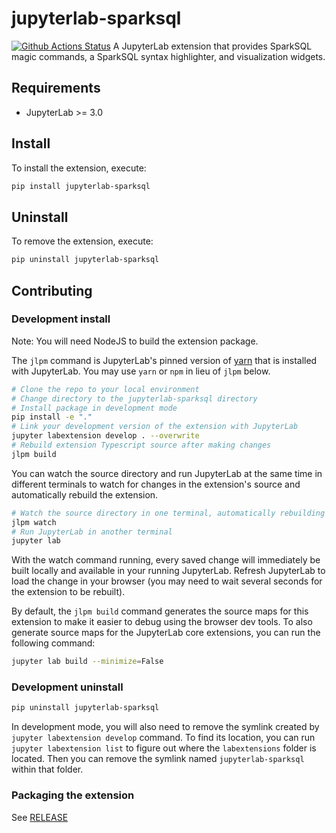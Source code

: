 # jupyterlab-sparksql

[![Github Actions Status](https://github.com/vule24/jupyterlab-sparksql/actions/workflows/publish-release.jupyterlab-sparksql.yml/badge.svg)](https://github.com/vule24/jupyterlab-sparksql/actions/workflows/publish-release.jupyterlab-sparksql.yml)
A JupyterLab extension that provides SparkSQL magic commands, a SparkSQL syntax highlighter, and visualization widgets.

## Requirements

- JupyterLab >= 3.0

## Install

To install the extension, execute:

```bash
pip install jupyterlab-sparksql
```

## Uninstall

To remove the extension, execute:

```bash
pip uninstall jupyterlab-sparksql
```

## Contributing

### Development install

Note: You will need NodeJS to build the extension package.

The `jlpm` command is JupyterLab's pinned version of
[yarn](https://yarnpkg.com/) that is installed with JupyterLab. You may use
`yarn` or `npm` in lieu of `jlpm` below.

```bash
# Clone the repo to your local environment
# Change directory to the jupyterlab-sparksql directory
# Install package in development mode
pip install -e "."
# Link your development version of the extension with JupyterLab
jupyter labextension develop . --overwrite
# Rebuild extension Typescript source after making changes
jlpm build
```

You can watch the source directory and run JupyterLab at the same time in different terminals to watch for changes in the extension's source and automatically rebuild the extension.

```bash
# Watch the source directory in one terminal, automatically rebuilding when needed
jlpm watch
# Run JupyterLab in another terminal
jupyter lab
```

With the watch command running, every saved change will immediately be built locally and available in your running JupyterLab. Refresh JupyterLab to load the change in your browser (you may need to wait several seconds for the extension to be rebuilt).

By default, the `jlpm build` command generates the source maps for this extension to make it easier to debug using the browser dev tools. To also generate source maps for the JupyterLab core extensions, you can run the following command:

```bash
jupyter lab build --minimize=False
```

### Development uninstall

```bash
pip uninstall jupyterlab-sparksql
```

In development mode, you will also need to remove the symlink created by `jupyter labextension develop`
command. To find its location, you can run `jupyter labextension list` to figure out where the `labextensions`
folder is located. Then you can remove the symlink named `jupyterlab-sparksql` within that folder.

### Packaging the extension

See [RELEASE](RELEASE.md)
